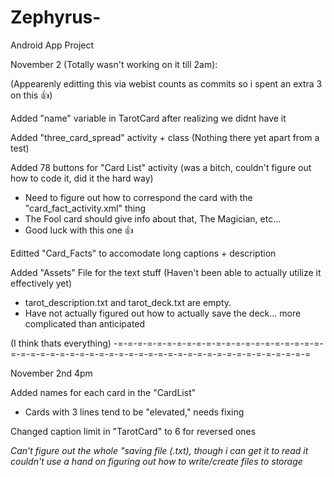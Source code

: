 # Zephyrus-
Android App Project

November 2 (Totally wasn't working on it till 2am):

(Appearenly editting this via webist counts as commits so i spent an extra 3 on this 👍)

Added "name" variable in TarotCard after realizing we didnt have it

Added "three_card_spread" activity + class (Nothing there yet apart from a test)

Added 78 buttons for "Card List" activity (was a bitch, couldn't figure out how to code it, did it the hard way)
 - Need to figure out how to correspond the card with the "card_fact_activity.xml" thing
 - The Fool card should give info about that, The Magician, etc...
 - Good luck with this one 👍

Editted "Card_Facts" to accomodate long captions + description

Added "Assets" File for the text stuff (Haven't been able to actually utilize it effectively yet)
 - tarot_description.txt and tarot_deck.txt are empty.
 - Have not actually figured out how to actually save the deck... more complicated than anticipated

(I think thats everything)
-=-=-=-=-=-=-=-=-=-=-=-=-=-=-=-=-=-=-=-=-=-=-=-=-=-=-=-=-=-=-=-=-=-=-=-=-=-=-=-=-=-=-=-=-=-=-=-=-=-=-=-=

November 2nd 4pm

Added names for each card in the "CardList"

 - Cards with 3 lines tend to be "elevated," needs fixing

Changed caption limit in "TarotCard" to 6 for reversed ones

*Can't figure out the whole "saving file (.txt), though i can get it to read it
 couldn't use a hand on figuring out how to write/create files to storage*